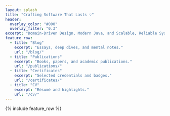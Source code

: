 ```yaml
---
layout: splash
title: "Crafting Software That Lasts 💡"
header:
  overlay_color: "#000"
  overlay_filter: "0.3"
excerpt: "Domain-Driven Design, Modern Java, and Scalable, Reliable Systems."
feature_row:
  - title: "Blog"
    excerpt: "Essays, deep dives, and mental notes."
    url: "/blog/"
  - title: "Publications"
    excerpt: "Books, papers, and academic publications."
    url: "/publications/"
  - title: "Certificates"
    excerpt: "Selected credentials and badges."
    url: "/certificates/"
  - title: "CV"
    excerpt: "Résumé and highlights."
    url: "/cv/"
---
```

{% include feature_row %}
